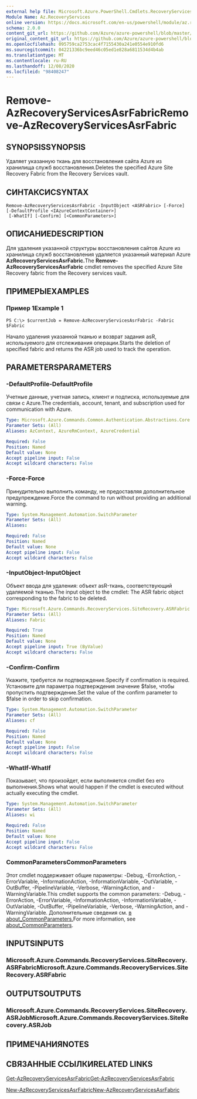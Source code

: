 ```yaml
---
external help file: Microsoft.Azure.PowerShell.Cmdlets.RecoveryServices.SiteRecovery.dll-Help.xml
Module Name: Az.RecoveryServices
online version: https://docs.microsoft.com/en-us/powershell/module/az.recoveryservices/remove-azrecoveryservicesasrfabric
schema: 2.0.0
content_git_url: https://github.com/Azure/azure-powershell/blob/master/src/RecoveryServices/RecoveryServices/help/Remove-AzRecoveryServicesAsrFabric.md
original_content_git_url: https://github.com/Azure/azure-powershell/blob/master/src/RecoveryServices/RecoveryServices/help/Remove-AzRecoveryServicesAsrFabric.md
ms.openlocfilehash: 095759ca2753cac4f7155430a241e0554e910fd6
ms.sourcegitcommit: 04221336bc9eed46c05ed1e828a6811534d4b4ab
ms.translationtype: MT
ms.contentlocale: ru-RU
ms.lasthandoff: 12/08/2020
ms.locfileid: "98408247"
---
```

# <span data-ttu-id="8adb3-101">Remove-AzRecoveryServicesAsrFabric</span><span class="sxs-lookup"><span data-stu-id="8adb3-101">Remove-AzRecoveryServicesAsrFabric</span></span>

## <span data-ttu-id="8adb3-102">SYNOPSIS</span><span class="sxs-lookup"><span data-stu-id="8adb3-102">SYNOPSIS</span></span>
<span data-ttu-id="8adb3-103">Удаляет указанную ткань для восстановления сайта Azure из хранилища служб восстановления.</span><span class="sxs-lookup"><span data-stu-id="8adb3-103">Deletes the specified Azure Site Recovery Fabric from the Recovery Services vault.</span></span>

## <span data-ttu-id="8adb3-104">СИНТАКСИС</span><span class="sxs-lookup"><span data-stu-id="8adb3-104">SYNTAX</span></span>

```
Remove-AzRecoveryServicesAsrFabric -InputObject <ASRFabric> [-Force] [-DefaultProfile <IAzureContextContainer>]
 [-WhatIf] [-Confirm] [<CommonParameters>]
```

## <span data-ttu-id="8adb3-105">ОПИСАНИЕ</span><span class="sxs-lookup"><span data-stu-id="8adb3-105">DESCRIPTION</span></span>
<span data-ttu-id="8adb3-106">Для удаления указанной структуры восстановления сайтов Azure из хранилища служб восстановления удаляется указанный материал Azure **AzRecoveryServicesAsrFabric.**</span><span class="sxs-lookup"><span data-stu-id="8adb3-106">The **Remove-AzRecoveryServicesAsrFabric** cmdlet removes the specified Azure Site Recovery fabric from the Recovery services vault.</span></span>

## <span data-ttu-id="8adb3-107">ПРИМЕРЫ</span><span class="sxs-lookup"><span data-stu-id="8adb3-107">EXAMPLES</span></span>

### <span data-ttu-id="8adb3-108">Пример 1</span><span class="sxs-lookup"><span data-stu-id="8adb3-108">Example 1</span></span>
```
PS C:\> $currentJob = Remove-AzRecoveryServicesAsrFabric -Fabric $Fabric
```

<span data-ttu-id="8adb3-109">Начало удаления указанной тканью и возврат задания asR, используемого для отслеживания операции.</span><span class="sxs-lookup"><span data-stu-id="8adb3-109">Starts the deletion of specified fabric and returns the ASR job used to track the operation.</span></span>

## <span data-ttu-id="8adb3-110">PARAMETERS</span><span class="sxs-lookup"><span data-stu-id="8adb3-110">PARAMETERS</span></span>

### <span data-ttu-id="8adb3-111">-DefaultProfile</span><span class="sxs-lookup"><span data-stu-id="8adb3-111">-DefaultProfile</span></span>
<span data-ttu-id="8adb3-112">Учетные данные, учетная запись, клиент и подписка, используемые для связи с Azure.</span><span class="sxs-lookup"><span data-stu-id="8adb3-112">The credentials, account, tenant, and subscription used for communication with Azure.</span></span>


```yaml
Type: Microsoft.Azure.Commands.Common.Authentication.Abstractions.Core.IAzureContextContainer
Parameter Sets: (All)
Aliases: AzContext, AzureRmContext, AzureCredential

Required: False
Position: Named
Default value: None
Accept pipeline input: False
Accept wildcard characters: False
```

### <span data-ttu-id="8adb3-113">-Force</span><span class="sxs-lookup"><span data-stu-id="8adb3-113">-Force</span></span>
<span data-ttu-id="8adb3-114">Принудительно выполнить команду, не предоставляя дополнительное предупреждение.</span><span class="sxs-lookup"><span data-stu-id="8adb3-114">Force the command to run without providing an additional warning.</span></span>

```yaml
Type: System.Management.Automation.SwitchParameter
Parameter Sets: (All)
Aliases:

Required: False
Position: Named
Default value: None
Accept pipeline input: False
Accept wildcard characters: False
```

### <span data-ttu-id="8adb3-115">-InputObject</span><span class="sxs-lookup"><span data-stu-id="8adb3-115">-InputObject</span></span>
<span data-ttu-id="8adb3-116">Объект ввода для удаления: объект asR-ткань, соответствующий удаляемой тканью.</span><span class="sxs-lookup"><span data-stu-id="8adb3-116">The input object to the cmdlet: The ASR fabric object corresponding to the fabric to be deleted.</span></span>

```yaml
Type: Microsoft.Azure.Commands.RecoveryServices.SiteRecovery.ASRFabric
Parameter Sets: (All)
Aliases: Fabric

Required: True
Position: Named
Default value: None
Accept pipeline input: True (ByValue)
Accept wildcard characters: False
```

### <span data-ttu-id="8adb3-117">-Confirm</span><span class="sxs-lookup"><span data-stu-id="8adb3-117">-Confirm</span></span>
<span data-ttu-id="8adb3-118">Укажите, требуется ли подтверждение.</span><span class="sxs-lookup"><span data-stu-id="8adb3-118">Specify if confirmation is required.</span></span> <span data-ttu-id="8adb3-119">Установите для параметра подтверждения значение $false, чтобы пропустить подтверждение.</span><span class="sxs-lookup"><span data-stu-id="8adb3-119">Set the value of the confirm parameter to $false in order to skip confirmation.</span></span>

```yaml
Type: System.Management.Automation.SwitchParameter
Parameter Sets: (All)
Aliases: cf

Required: False
Position: Named
Default value: None
Accept pipeline input: False
Accept wildcard characters: False
```

### <span data-ttu-id="8adb3-120">-WhatIf</span><span class="sxs-lookup"><span data-stu-id="8adb3-120">-WhatIf</span></span>
<span data-ttu-id="8adb3-121">Показывает, что произойдет, если выполняется cmdlet без его выполнения.</span><span class="sxs-lookup"><span data-stu-id="8adb3-121">Shows what would happen if the cmdlet is executed without actually executing the cmdlet.</span></span>

```yaml
Type: System.Management.Automation.SwitchParameter
Parameter Sets: (All)
Aliases: wi

Required: False
Position: Named
Default value: None
Accept pipeline input: False
Accept wildcard characters: False
```

### <span data-ttu-id="8adb3-122">CommonParameters</span><span class="sxs-lookup"><span data-stu-id="8adb3-122">CommonParameters</span></span>
<span data-ttu-id="8adb3-123">Этот cmdlet поддерживает общие параметры: -Debug, -ErrorAction, -ErrorVariable, -InformationAction, -InformationVariable, -OutVariable, -OutBuffer, -PipelineVariable, -Verbose, -WarningAction, and -WarningVariable.</span><span class="sxs-lookup"><span data-stu-id="8adb3-123">This cmdlet supports the common parameters: -Debug, -ErrorAction, -ErrorVariable, -InformationAction, -InformationVariable, -OutVariable, -OutBuffer, -PipelineVariable, -Verbose, -WarningAction, and -WarningVariable.</span></span> <span data-ttu-id="8adb3-124">Дополнительные сведения см. [в about_CommonParameters.](http://go.microsoft.com/fwlink/?LinkID=113216)</span><span class="sxs-lookup"><span data-stu-id="8adb3-124">For more information, see [about_CommonParameters](http://go.microsoft.com/fwlink/?LinkID=113216).</span></span>

## <span data-ttu-id="8adb3-125">INPUTS</span><span class="sxs-lookup"><span data-stu-id="8adb3-125">INPUTS</span></span>

### <span data-ttu-id="8adb3-126">Microsoft.Azure.Commands.RecoveryServices.SiteRecovery.ASRFabric</span><span class="sxs-lookup"><span data-stu-id="8adb3-126">Microsoft.Azure.Commands.RecoveryServices.SiteRecovery.ASRFabric</span></span>

## <span data-ttu-id="8adb3-127">OUTPUTS</span><span class="sxs-lookup"><span data-stu-id="8adb3-127">OUTPUTS</span></span>

### <span data-ttu-id="8adb3-128">Microsoft.Azure.Commands.RecoveryServices.SiteRecovery.ASRJob</span><span class="sxs-lookup"><span data-stu-id="8adb3-128">Microsoft.Azure.Commands.RecoveryServices.SiteRecovery.ASRJob</span></span>

## <span data-ttu-id="8adb3-129">ПРИМЕЧАНИЯ</span><span class="sxs-lookup"><span data-stu-id="8adb3-129">NOTES</span></span>

## <span data-ttu-id="8adb3-130">СВЯЗАННЫЕ ССЫЛКИ</span><span class="sxs-lookup"><span data-stu-id="8adb3-130">RELATED LINKS</span></span>

[<span data-ttu-id="8adb3-131">Get-AzRecoveryServicesAsrFabric</span><span class="sxs-lookup"><span data-stu-id="8adb3-131">Get-AzRecoveryServicesAsrFabric</span></span>](./Get-AzRecoveryServicesAsrFabric.md)

[<span data-ttu-id="8adb3-132">New-AzRecoveryServicesAsrFabric</span><span class="sxs-lookup"><span data-stu-id="8adb3-132">New-AzRecoveryServicesAsrFabric</span></span>](./New-AzRecoveryServicesAsrFabric.md)
